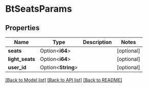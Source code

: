 # BtSeatsParams

## Properties

Name | Type | Description | Notes
------------ | ------------- | ------------- | -------------
**seats** | Option<**i64**> |  | [optional]
**light_seats** | Option<**i64**> |  | [optional]
**user_id** | Option<**String**> |  | [optional]

[[Back to Model list]](../README.md#documentation-for-models) [[Back to API list]](../README.md#documentation-for-api-endpoints) [[Back to README]](../README.md)


